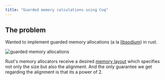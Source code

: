 ```yaml
---
title: "Guarded memory calculations using Coq"
---
```


## The problem
Wanted to implement guarded memory allocations (a la [libsodium](https://doc.libsodium.org/memory_management#guarded-heap-allocations)) in rust.

![guarded memory allocations](guarded-memory-sketch.jpg)

Rust's memory allocators receive a desired [memory layout](https://doc.rust-lang.org/std/alloc/struct.Layout.html#method.from_size_align)
which specifies not only the size but also the alignment.
And the only guarantee we get regarding the alignment is that its a power of 2.
